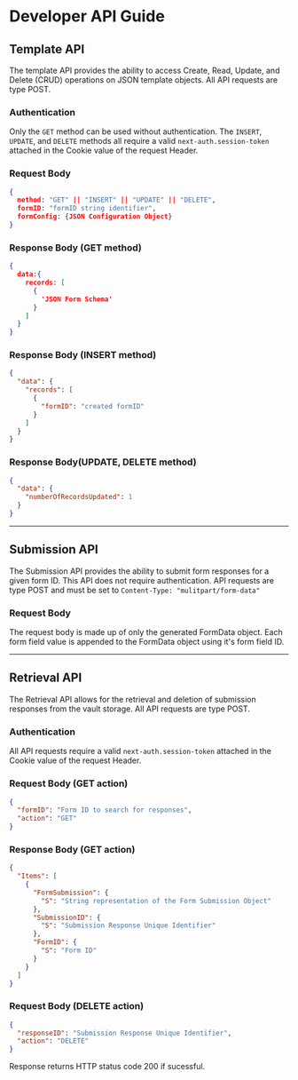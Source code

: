 # Developer API Guide

## Template API

The template API provides the ability to access Create, Read, Update, and Delete (CRUD) operations on JSON template objects. All API requests are type POST.

### Authentication

Only the `GET` method can be used without authentication. The `INSERT`, `UPDATE`, and `DELETE` methods all require a valid `next-auth.session-token` attached in the Cookie value of the request Header.

### Request Body

```json
{
  method: "GET" || "INSERT" || "UPDATE" || "DELETE",
  formID: "formID string identifier",
  formConfig: {JSON Configuration Object}
}
```

### Response Body (GET method)

```json
{
  data:{
    records: [
      {
        'JSON Form Schema'
      }
    ]
  }
}
```

### Response Body (INSERT method)

```json
{
  "data": {
    "records": [
      {
        "formID": "created formID"
      }
    ]
  }
}
```

### Response Body(UPDATE, DELETE method)

```json
{
  "data": {
    "numberOfRecordsUpdated": 1
  }
}
```

---

## Submission API

The Submission API provides the ability to submit form responses for a given form ID. This API does not require authentication. API requests are type POST and must be set to `Content-Type: "mulitpart/form-data"`

### Request Body

The request body is made up of only the generated FormData object. Each form field value is appended to the FormData object using it's form field ID.

---

## Retrieval API

The Retrieval API allows for the retrieval and deletion of submission responses from the vault storage. All API requests are type POST.

### Authentication

All API requests require a valid `next-auth.session-token` attached in the Cookie value of the request Header.

### Request Body (GET action)

```json
{
  "formID": "Form ID to search for responses",
  "action": "GET"
}
```

### Response Body (GET action)

```json
{
  "Items": [
    {
      "FormSubmission": {
        "S": "String representation of the Form Submission Object"
      },
      "SubmissionID": {
        "S": "Submission Response Unique Identifier"
      },
      "FormID": {
        "S": "Form ID"
      }
    }
  ]
}
```

### Request Body (DELETE action)

```json
{
  "responseID": "Submission Response Unique Identifier",
  "action": "DELETE"
}
```

Response returns HTTP status code 200 if sucessful.
